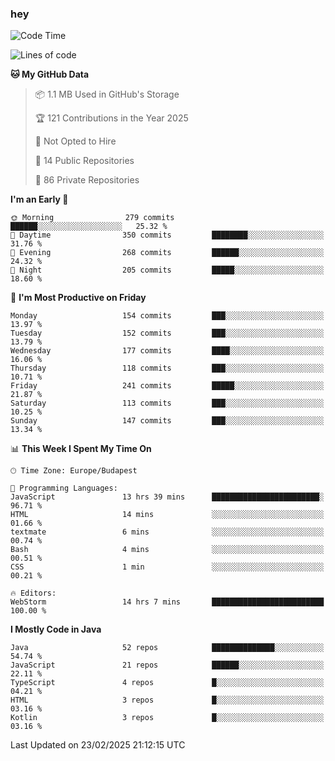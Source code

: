 ### hey

<!--START_SECTION:waka-->
![Code Time](http://img.shields.io/badge/Code%20Time-1%2C097%20hrs%204%20mins-blue)

![Lines of code](https://img.shields.io/badge/From%20Hello%20World%20I%27ve%20Written-1.8%20million%20lines%20of%20code-blue)

**🐱 My GitHub Data** 

> 📦 1.1 MB Used in GitHub's Storage 
 > 
> 🏆 121 Contributions in the Year 2025
 > 
> 🚫 Not Opted to Hire
 > 
> 📜 14 Public Repositories 
 > 
> 🔑 86 Private Repositories 
 > 
**I'm an Early 🐤** 

```text
🌞 Morning                279 commits         ██████░░░░░░░░░░░░░░░░░░░   25.32 % 
🌆 Daytime                350 commits         ████████░░░░░░░░░░░░░░░░░   31.76 % 
🌃 Evening                268 commits         ██████░░░░░░░░░░░░░░░░░░░   24.32 % 
🌙 Night                  205 commits         █████░░░░░░░░░░░░░░░░░░░░   18.60 % 
```
📅 **I'm Most Productive on Friday** 

```text
Monday                   154 commits         ███░░░░░░░░░░░░░░░░░░░░░░   13.97 % 
Tuesday                  152 commits         ███░░░░░░░░░░░░░░░░░░░░░░   13.79 % 
Wednesday                177 commits         ████░░░░░░░░░░░░░░░░░░░░░   16.06 % 
Thursday                 118 commits         ███░░░░░░░░░░░░░░░░░░░░░░   10.71 % 
Friday                   241 commits         █████░░░░░░░░░░░░░░░░░░░░   21.87 % 
Saturday                 113 commits         ███░░░░░░░░░░░░░░░░░░░░░░   10.25 % 
Sunday                   147 commits         ███░░░░░░░░░░░░░░░░░░░░░░   13.34 % 
```


📊 **This Week I Spent My Time On** 

```text
🕑︎ Time Zone: Europe/Budapest

💬 Programming Languages: 
JavaScript               13 hrs 39 mins      ████████████████████████░   96.71 % 
HTML                     14 mins             ░░░░░░░░░░░░░░░░░░░░░░░░░   01.66 % 
textmate                 6 mins              ░░░░░░░░░░░░░░░░░░░░░░░░░   00.74 % 
Bash                     4 mins              ░░░░░░░░░░░░░░░░░░░░░░░░░   00.51 % 
CSS                      1 min               ░░░░░░░░░░░░░░░░░░░░░░░░░   00.21 % 

🔥 Editors: 
WebStorm                 14 hrs 7 mins       █████████████████████████   100.00 % 
```

**I Mostly Code in Java** 

```text
Java                     52 repos            ██████████████░░░░░░░░░░░   54.74 % 
JavaScript               21 repos            ██████░░░░░░░░░░░░░░░░░░░   22.11 % 
TypeScript               4 repos             █░░░░░░░░░░░░░░░░░░░░░░░░   04.21 % 
HTML                     3 repos             █░░░░░░░░░░░░░░░░░░░░░░░░   03.16 % 
Kotlin                   3 repos             █░░░░░░░░░░░░░░░░░░░░░░░░   03.16 % 
```




 Last Updated on 23/02/2025 21:12:15 UTC
<!--END_SECTION:waka-->
